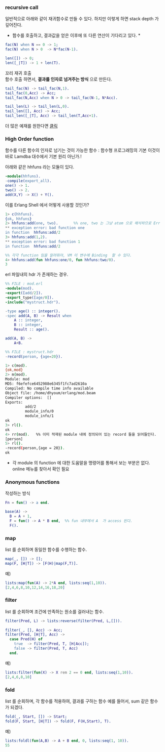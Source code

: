 ### recursive call

  일반적으로 아래와 같이 재귀함수로 만들 수 있다.
  하지만 이렇게 하면 stack depth 가 깊어진다.  
  * 함수를 호출하고, 결과값을 얻은 이후에 또 다른 연산이 기다리고 있다. *

```erlang
fac(N) when N == 0 -> 1;
fac(N) when N > 0  -> N*fac(N-1).

len([]) -> 0;
len([_|T]) -> 1 + len(T).
```

  꼬리 재귀 호출  
  함수 호출 하면서, **결과를 인자로 넘겨주는 방식** 으로 만든다.

```erlang
tail_fac(N) -> tail_fac(N,1).
tail_fac(0,Acc) -> Acc;
tail_fac(N,Acc) when N > 0 -> tail_fac(N-1, N*Acc).

tail_len(L) -> tail_len(L,0).
tail_len([], Acc) -> Acc;
tail_len([_|T], Acc) -> tail_len(T,Acc+1).
```

  더 많은 예재를 원한다면 [클릭](https://learnyousomeerlang.com/static/erlang/recursive.erl)

### High Order function

   함수를 다른 함수의 인자로 넘기는 것이 가능한 함수 : 함수형 프로그래밍의 기본
   이것이 바로 Lamdba 대수에서 기본 원리 아닌가.!

아래와 같은 hhfuns 라는 모듈이 있다.
```erlang
-module(hhfuns).
-compile(export_all).
one() -> 1.
two() -> 2.
add(X,Y) -> X() + Y().
```

이를 Erlang Shell 에서 어떻게 사용할 것인가?
```erlang
1> c(hhfuns).
{ok, hhfuns}
2> hhfuns:add(one, two).       %% one, two 는 그냥 atom 으로 해석하므로 Error
** exception error: bad function one
in function  hhfuns:add/2
3> hhfuns:add(1,2).
** exception error: bad function 1
in function  hhfuns:add/2

%% 각각 function 임을 알려줘야, VM 이 변수에 Binding  할 수 있다.
4> hhfuns:add(fun hhfuns:one/0, fun hhfuns:two/0).  
3
```

erl 파일내의 hdr 가 존재하는 경우.
```erlang
%% FILE : mod.erl
-module(mod).
-export([add/2]).
-export_type([age/0]).
-include("mystruct.hdr").

-type age() :: integer().
-spec add(A, B) -> Result when
    A :: integer,
    B :: integer,
    Result :: age().

add(A, B) ->
    A+B.
```
```erlang
%% FILE : mystruct.hdr
-record(person, {age=20}).
```
```sh
1> c(mod).
{ok,mod}
2> m(mod).
Module: mod
MD5: f6efefce6452988e6345f1fc7ad2610a
Compiled: No compile time info available
Object file: /home/dhyoum/erlang/mod.beam
Compiler options:  []
Exports: 
         add/2
         module_info/0
         module_info/1
ok
3> rl().
ok
4> rr(mod).   %% 이미 적재된 module 내에 정의되어 있는 record 들을 읽어들인다.
[person]
5> rl().
-record(person,{age = 20}).
ok
```

* 각 module 의 function 에 대한 도움말을 명령어를 통해서 보는 부분은 없다. online 메뉴를 찾아서 확인 필요

### Anonymous functions
  작성하는 방식
```erlang
Fn = fun() -> a end.
```
```erlang
base(A) ->
  B = A + 1,
  F = fun() -> A * B end,  %% fun 내부에서 A  가 access 된다.
  F().
```

### map
list 를 순회하며 동일한 함수를 수행하는 함수.
```erlang
map(_, []) -> [];
map(F, [H|T]) -> [F(H)|map(F,T)].
```
예)
```erlang
lists:map(fun(A) -> 2*A end, lists:seq(1,10)).
[2,4,6,8,10,12,14,16,18,20]
```

### filter
list 를 순회하며 조건에 만족하는 원소를 걸러내는 함수.
```erlang
filter(Pred, L) -> lists:reverse(filter(Pred, L,[])).
 
filter(_, [], Acc) -> Acc;
filter(Pred, [H|T], Acc) ->
  case Pred(H) of
    true  -> filter(Pred, T, [H|Acc]);
    false -> filter(Pred, T, Acc)
  end.
```
예)
```erlang
lists:filter(fun(X) -> X rem 2 == 0 end, lists:seq(1,10)).
[2,4,6,8,10]
```

### fold
list 를 순회하며, 각 함수를 적용하여, 결과를 구하는 함수
예를 들어서, sum 같은 함수가 되겠다. 
```erlang
fold(_, Start, []) -> Start;
fold(F, Start, [H|T]) -> fold(F, F(H,Start), T).
```
예)
```erlang
lists:foldl(fun(A,B) -> A + B end, 0, lists:seq(1, 10)).
55
```
